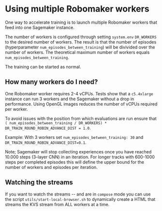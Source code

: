 # Using multiple Robomaker workers

One way to accelerate training is to launch multiple Robomaker workers that feed into one Sagemaker instance.

The number of workers is configured through setting `system.env` `DR_WORKERS` to the desired number of workers. The result is that the number of episodes (hyperparameter `num_episodes_between_training`) will be divivided over the number of workers. The theoretical maximum number of workers equals `num_episodes_between_training`.

The training can be started as normal.

## How many workers do I need?

One Robomaker worker requires 2-4 vCPUs. Tests show that a `c5.4xlarge` instance can run 3 workers and the Sagemaker without a drop in performance. Using OpenGL images reduces the number of vCPUs required per worker.

To avoid issues with the position from which evaluations are run ensure that `( num_episodes_between_training / DR_WORKERS) * DR_TRAIN_ROUND_ROBIN_ADVANCE_DIST = 1.0`. 

Example: With 3 workers set `num_episodes_between_training: 30` and `DR_TRAIN_ROUND_ROBIN_ADVANCE_DIST=0.1`.

Note; Sagemaker will stop collecting experiences once you have reached 10.000 steps (3-layer CNN) in an iteration. For longer tracks with 600-1000 steps per completed episodes this will define the upper bound for the number of workers and episodes per iteration.

## Watching the streams

If you want to watch the streams -- and are in `compose` mode you can use the script `utils/start-local-browser.sh` to dynamically create a HTML that streams the KVS stream from ALL workers at a time.
